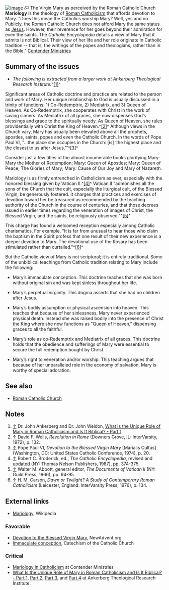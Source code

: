 [![image](images/thumb/e/e1/BlessedVirginMary.jpg/200px-BlessedVirginMary.jpg)](http://www.theopedia.com/File:BlessedVirginMary.jpg)
[![image](data:image/png;base64,iVBORw0KGgoAAAANSUhEUgAAAA8AAAALCAAAAACFLIiAAAAAAnRSTlMA/1uRIrUAAABPSURBVAjXY/j///+5vXDwjAHIr26ZAgXZe8H8a/+hoIcw/9nevdVL9+79DuPvzQYZFPUezu8BMZLXgkExnD8HAu6hqv//n+HZVjD4DuUDAKlChD3fj6aPAAAAAElFTkSuQmCC)](http://www.theopedia.com/File:BlessedVirginMary.jpg "Enlarge")
The Virgin Mary as perceived by the Roman Catholic Church
**Mariology** is the theology of
[Roman Catholicism](Roman_Catholicism "Roman Catholicism") that
affords devotion to Mary. "Does this mean the Catholics worship
Mary? Well, yes and no. Publicly, the Roman Catholic Church does
not afford Mary the same status as [Jesus](Jesus "Jesus"). However,
their reverence for her goes beyond their admiration for even the
saints. The *Catholic Encyclopedia* details a view of Mary that it
admits is not Biblical. Their view of her life and her role
originate in Catholic tradition -- that is, the writings of the
popes and theologians, rather than in the Bible."
[Contender Ministries](http://www.contenderministries.org/Catholicism/mariology.php)

## Summary of the issues

-   *The following is extracted from a larger work at Ankerberg Theological Research Institute.*^[[1]](#note-0)^

Significant areas of Catholic doctrine and practice are related to
the person and work of Mary. Her unique relationship to God is
usually discussed in a trinity of functions: 1) Co-Redemptrix, 2)
Mediatrix, and 3) Queen of Heaven. As Co-Redemptrix, she cooperates
with Christ in the work of saving sinners. As Mediatrix of all
graces, she now dispenses God’s blessings and grace to the
spiritually needy. As Queen of Heaven, she rules providentially
with Christ the King of Heaven.^[[2]](#note-1)^ Although views in
the Church vary, Mary has usually been elevated above all the
prophets, apostles, saints, popes and even the Catholic Church. In
the words of Pope Paul VI, "...the place she occupies in the
Church: [is] ‘the highest place and the closest to us after
Jesus.’"^[[3]](#note-2)^

Consider just a few titles of the almost innumerable books
glorifying Mary: Mary the Mother of Redemption; Mary: Queen of
Apostles; Mary: Queen of Peace; The Glories of Mary; Mary: Cause of
Our Joy and Mary of Nazareth.

Mariology is as firmly entrenched in Catholicism as ever,
especially with the honored blessing given by Vatican
II.^[[4]](#note-3)^ Vatican II "admonishes all the sons of the
Church that the cult, especially the liturgical cult, of the
Blessed Virgin, be generously fostered. It charges that practices
and exercises of devotion toward her be treasured as recommended by
the teaching authority of the Church in the course of centuries,
and that those decrees issued in earlier times regarding the
veneration of images of Christ, the Blessed Virgin, and the saints,
be religiously observed."^[[5]](#note-4)^

This charge has found a welcomed reception especially among
Catholic charismatics. For example, "It is far from unusual to hear
those who claim the baptism in the Spirit profess that one result
of their new experience is a deeper devotion to Mary. The
devotional use of the Rosary has been stimulated rather than
curtailed."^[[6]](#note-5)^

But the Catholic view of Mary is not scriptural; it is entirely
traditional. Some of the unbiblical teachings from Catholic
tradition relating to Mary include the following:

-   Mary’s immaculate conception. This doctrine teaches that she
    was born without original sin and was kept sinless throughout her
    life.

-   Mary’s perpetual virginity. This dogma asserts that she had no
    children after Jesus.

-   Mary’s bodily assumption or physical ascension into heaven.
    This teaches that because of her sinlessness, Mary never
    experienced physical death. Instead she was raised bodily into the
    presence of Christ the King where she now functions as "Queen of
    Heaven," dispensing graces to all the faithful.

-   Mary’s role as co-Redemptrix and Mediatrix of all graces. This
    doctrine holds that the obedience and sufferings of Mary were
    essential to secure the full redemption bought by Christ.

-   Mary’s right to veneration and/or worship. This teaching argues
    that because of her unparalleled role in the economy of salvation,
    Mary is worthy of special adoration.

## See also

-   [Roman Catholic Church](Roman_Catholic_Church "Roman Catholic Church")

## Notes

1.  [↑](#ref-0) Dr. John Ankerberg and Dr. John Weldon,
    [What Is the Unique Role of Mary in Roman Catholicism and Is It Biblical? - Part 1](http://www.johnankerberg.com/Articles/roman-catholicism/RC1204W3.htm)
2.  [↑](#ref-1) David F. Wells, *Revolution in Rome* (Downers
    Grove, IL: InterVarsity, 1972), p. 132.
3.  [↑](#ref-2) Pope Paul VI, *Devotion to the Blessed Virgin Mary*
    [Marialis Cultus] (Washington, DC: United States Catholic
    Conference, 1974), p. 20.
4.  [↑](#ref-3) Robert C. Broderick, ed.,
    *The Catholic Encyclopedia*, revised and updated (NY: Thomas Nelson
    Publishers, 1987), pp. 374-375.
5.  [↑](#ref-4) Walter M. Abbott, general editor,
    *The Documents of Vatican II* (NY: Guild Press, 1966), pp. 94-95.
6.  [↑](#ref-5) H. M. Carson,
    *Dawn or Twilight? A Study of Contemporary Roman Catholicism*
    (Leicester, England: InterVarsity Press, 1976), p. 134.

## External links

-   [Mariology](http://en.wikipedia.org/wiki/Mariology), Wikipedia

### Favorable

-   [Devotion to the Blessed Virgin Mary](http://www.newadvent.org/cathen/15459a.htm),
    NewAdvent.org
-   [Immaculate conception](http://www.vatican.va/archive/ENG0015/__P1K.HTM),
    Catechism of the Catholic Church

### Critical

-   [Mariology in Catholicism](http://www.contenderministries.org/Catholicism/mariology.php)
    at Contender Ministries
-   [What Is the Unique Role of Mary in Roman Catholicism and Is It Biblical? - Part 1](http://www.johnankerberg.com/Articles/roman-catholicism/RC1204W3.htm),
    [Part 2](http://www.johnankerberg.com/Articles/roman-catholicism/RC0105W3.htm),
    [Part 3](http://www.johnankerberg.com/Articles/roman-catholicism/RC0205W3.htm),
    and
    [Part 4](http://www.johnankerberg.com/Articles/roman-catholicism/RC0305W4.htm)
    at Ankerberg Theological Research Institute.



